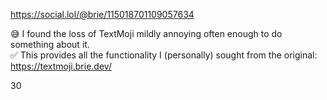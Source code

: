  https://social.lol/@brie/115018701109057634   <p>😅 I found the loss of TextMoji mildly annoying often enough to do something about it.<br />✅ This provides all the functionality I (personally) sought from the original: <a href="https://textmoji.brie.dev/" target="_blank" rel="nofollow noopener" translate="no"><span class="invisible">https://</span><span class="">textmoji.brie.dev/</span><span class="invisible"></span></a></p>   30 